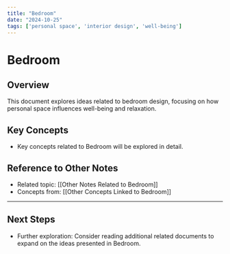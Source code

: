 ```yaml
---
title: "Bedroom"
date: "2024-10-25"
tags: ['personal space', 'interior design', 'well-being']
---
```


# Bedroom

## Overview

This document explores ideas related to bedroom design, focusing on how personal space influences well-being and relaxation.

## Key Concepts

- Key concepts related to Bedroom will be explored in detail.
  
## Reference to Other Notes

- Related topic: [[Other Notes Related to Bedroom]]
- Concepts from: [[Other Concepts Linked to Bedroom]]
---

## Next Steps

- Further exploration: Consider reading additional related documents to expand on the ideas presented in Bedroom.
